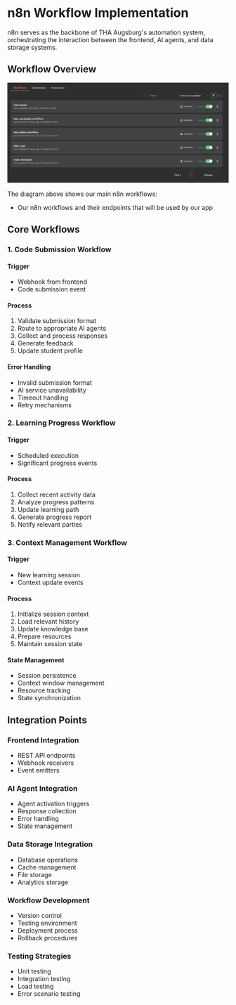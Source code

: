 # n8n Workflow Implementation

n8n serves as the backbone of THA Augsburg's automation system, orchestrating the interaction between the frontend, AI agents, and data storage systems.

## Workflow Overview

![n8n Workflow Diagram](../images/n8n-workflow.png)

The diagram above shows our main n8n workflows:
- Our n8n workflows and their endpoints that will be used by our app

## Core Workflows

### 1. Code Submission Workflow

#### Trigger
- Webhook from frontend
- Code submission event

#### Process
1. Validate submission format
2. Route to appropriate AI agents
3. Collect and process responses
4. Generate feedback
5. Update student profile

#### Error Handling
- Invalid submission format
- AI service unavailability
- Timeout handling
- Retry mechanisms

### 2. Learning Progress Workflow

#### Trigger
- Scheduled execution
- Significant progress events

#### Process
1. Collect recent activity data
2. Analyze progress patterns
3. Update learning path
4. Generate progress report
5. Notify relevant parties


### 3. Context Management Workflow

#### Trigger
- New learning session
- Context update events

#### Process
1. Initialize session context
2. Load relevant history
3. Update knowledge base
4. Prepare resources
5. Maintain session state

#### State Management
- Session persistence
- Context window management
- Resource tracking
- State synchronization

## Integration Points

### Frontend Integration
- REST API endpoints
- Webhook receivers
- Event emitters

### AI Agent Integration
- Agent activation triggers
- Response collection
- Error handling
- State management

### Data Storage Integration
- Database operations
- Cache management
- File storage
- Analytics storage

### Workflow Development
- Version control
- Testing environment
- Deployment process
- Rollback procedures

### Testing Strategies
- Unit testing
- Integration testing
- Load testing
- Error scenario testing